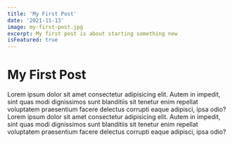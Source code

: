 ```yaml
---
title: 'My First Post'
date: '2021-11-13'
image: my-first-post.jpg
excerpt: My first post is about starting something new
isFeatured: true
---
```


# My First Post

Lorem ipsum dolor sit amet consectetur adipisicing elit. Autem in impedit, sint quas modi dignissimos sunt blanditiis sit tenetur enim repellat voluptatem praesentium facere delectus corrupti eaque adipisci, ipsa odio?
Lorem ipsum dolor sit amet consectetur adipisicing elit. Autem in impedit, sint quas modi dignissimos sunt blanditiis sit tenetur enim repellat voluptatem praesentium facere delectus corrupti eaque adipisci, ipsa odio?
